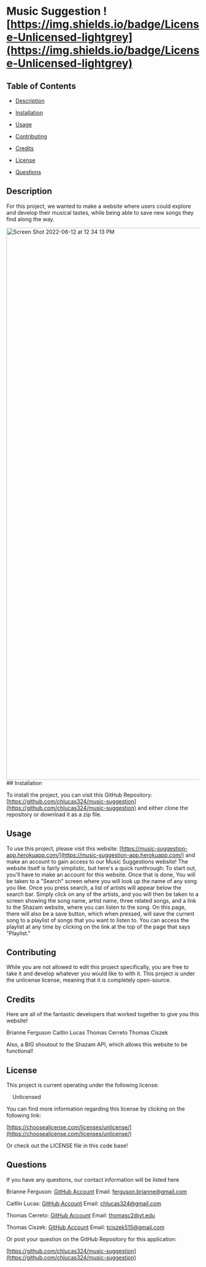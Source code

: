 # Music Suggestion ![https://img.shields.io/badge/License-Unlicensed-lightgrey](https://img.shields.io/badge/License-Unlicensed-lightgrey)

## Table of Contents

- [Description](#description)

- [Installation](#installation)

- [Usage](#usage)

- [Contributing](#contributing)

- [Credits](#credits)

- [License](#license)

- [Questions](#questions)


## Description

For this project, we wanted to make a website where users could explore and develop their musical tastes, while being able to save new songs they find along the way. 

<img width="1440" alt="Screen Shot 2022-06-12 at 12 34 13 PM" src="https://user-images.githubusercontent.com/98677851/173243940-fd871898-66af-4320-ad4f-56cfc6bb9d44.png">  
## Installation

To install the project, you can visit this GitHub Repository: [https://github.com/chlucas324/music-suggestion](https://github.com/chlucas324/music-suggestion) and either clone the repository or download it as a zip file.


## Usage

To use this project, please visit this website: [https://music-suggestion-app.herokuapp.com/](https://music-suggestion-app.herokuapp.com/) and make an account to gain access to our Music Suggestions website! The website itself is fairly simplistic, but here's a quick runthrough:
To start out, you'll have to make an account for this website. Once that is done, You will be taken to a "Search" screen where you will look up the name of any song you like. Once you press search, a list of artists will appear below the search bar. Simply click on any of the artists, and you will then be taken to a screen showing the song name, artist name, three related songs, and a link to the Shazam website, where you can listen to the song. On this page, there will also be a save button, which when pressed, will save the current song to a playlist of songs that you want to listen to. You can access the playlist at any time by clicking on the link at the top of the page that says "Playlist."


## Contributing

While you are not allowed to edit this project specifically, you are free to take it and develop whatever you would like to with it. This project is under the unlicense license, meaning that it is completely open-source.


## Credits

Here are all of the fantastic developers that worked together to give you this website!

Brianne Ferguson
Caitlin Lucas
Thomas Cerreto
Thomas Ciszek

Also, a BIG shoutout to the Shazam API, which allows this website to be functional!


## License

This project is current operating under the following license:

    Unlicensed

You can find more information regarding this license by clicking on the following link:

[https://choosealicense.com/licenses/unlicense/](https://choosealicense.com/licenses/unlicense/)

Or check out the LICENSE file in this code base!


## Questions

If you have any questions, our contact information will be listed here

Brianne Ferguson:
[GitHub Account](https://github.com/brianneferguson)
Email: [ferguson.brianne@gmail.com](mailto:ferguson.brianne@gmail.com)

Caitlin Lucas:
[GitHub Account](https://github.com/chlucas324)
Email: [chlucas324@gmail.com](mailto:chlucas324@gmail.com)

Thomas Cerreto:
[GitHub Account](https://github.com/ThomasCerr)
Email: [thomasc2@vt.edu](mailto:thomasc2@vt.edu)

Thomas Ciszek:
[GitHub Account](https://github.com/ThomasCsk)
Email: [tciszek515@gmail.com](mailto:tciszek515@gmail.com)
  

Or post your question on the GitHub Repository for this application:

[https://github.com/chlucas324/music-suggestion](https://github.com/chlucas324/music-suggestion)
